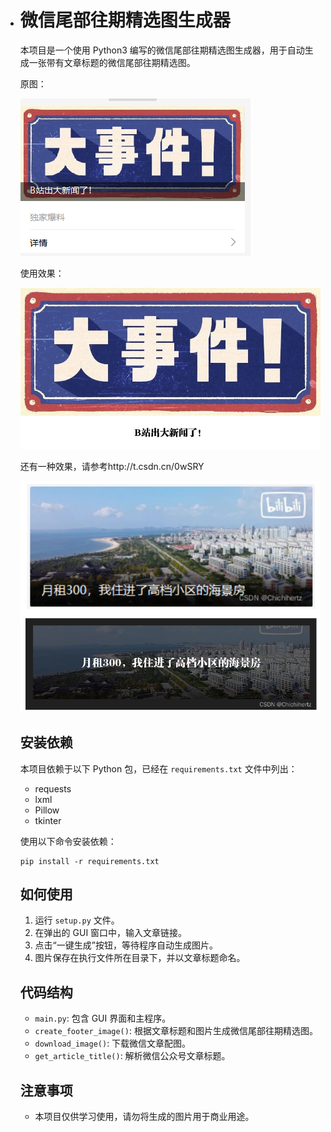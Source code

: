 - # 微信尾部往期精选图生成器

  本项目是一个使用 Python3 编写的微信尾部往期精选图生成器，用于自动生成一张带有文章标题的微信尾部往期精选图。

  原图：

  ![image-20230402201226730](https://github.com/chichi-hertz/Create_WeChat_PastPosts_Image/blob/master/img/image-20230402201226730.png)

  使用效果：

  ![%E5%BE%80%E6%9C%9F%E6%8E%A8%E8%8D%90%E5%AE%8C%E6%88%90_B%E7%AB%99%E5%87%BA%E5%A4%A7%E6%96%B0%E9%97%BB%E4%BA%86%EF%BC%81.png](https://github.com/chichi-hertz/Create_WeChat_PastPosts_Image/blob/master/img/%E5%BE%80%E6%9C%9F%E6%8E%A8%E8%8D%90%E5%AE%8C%E6%88%90_B%E7%AB%99%E5%87%BA%E5%A4%A7%E6%96%B0%E9%97%BB%E4%BA%86%EF%BC%81.png)

  还有一种效果，请参考http://t.csdn.cn/0wSRY

  ![image-20230402201354823](https://github.com/chichi-hertz/Create_WeChat_PastPosts_Image/blob/master/img/image-20230402201354823.png)

  ## 安装依赖

  本项目依赖于以下 Python 包，已经在 `requirements.txt` 文件中列出：

  - requests
  - lxml
  - Pillow
  - tkinter

  使用以下命令安装依赖：

  ```
  pip install -r requirements.txt
  ```

  ## 如何使用

  1. 运行 `setup.py` 文件。
  2. 在弹出的 GUI 窗口中，输入文章链接。
  3. 点击“一键生成”按钮，等待程序自动生成图片。
  4. 图片保存在执行文件所在目录下，并以文章标题命名。

  ## 代码结构

  - `main.py`: 包含 GUI 界面和主程序。
  - `create_footer_image()`: 根据文章标题和图片生成微信尾部往期精选图。
  - `download_image()`: 下载微信文章配图。
  - `get_article_title()`: 解析微信公众号文章标题。

  ## 注意事项

  - 本项目仅供学习使用，请勿将生成的图片用于商业用途。
